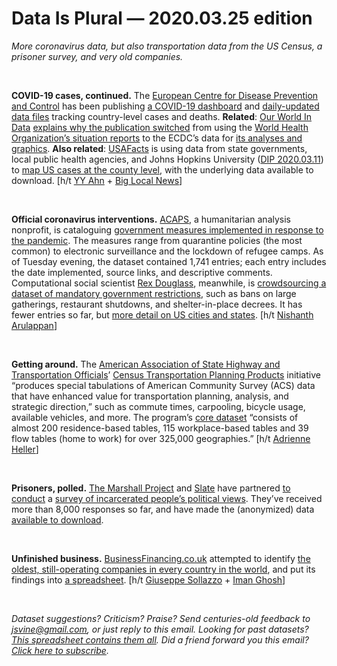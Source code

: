Data Is Plural — 2020.03.25 edition
===================================

*More coronavirus data, but also transportation data from the US Census, a prisoner survey, and very old companies.*

&nbsp;

**COVID-19 cases, continued.** The [European Centre for Disease Prevention and Control](https://www.ecdc.europa.eu/) has been publishing [a COVID-19 dashboard](https://qap.ecdc.europa.eu/public/extensions/COVID-19/COVID-19.html) and [daily-updated data files](https://www.ecdc.europa.eu/en/publications-data/download-todays-data-geographic-distribution-covid-19-cases-worldwide) tracking country-level cases and deaths. **Related**: [Our World In Data](https://ourworldindata.org/) [explains why the publication switched](https://ourworldindata.org/coronavirus-source-data) from using the [World Health Organization’s situation reports](https://www.who.int/emergencies/diseases/novel-coronavirus-2019/situation-reports) to the ECDC’s data for [its analyses and graphics](https://ourworldindata.org/coronavirus). **Also related**: [USAFacts](https://usafacts.org/) is using data from state governments, local public health agencies, and Johns Hopkins University ([DIP 2020.03.11](https://tinyletter.com/data-is-plural/letters/data-is-plural-2020-03-11-edition)) to [map US cases at the county level](https://usafacts.org/visualizations/coronavirus-covid-19-spread-map/), with the underlying data available to download. [h/t [YY Ahn](https://github.com/covid19-data/covid19-data) + [Big Local News](https://biglocalnews.org/)]

&nbsp;

**Official coronavirus interventions.** [ACAPS](https://www.acaps.org/who-we-are/in-short), a humanitarian analysis nonprofit, is cataloguing [government measures implemented in response to the pandemic](https://data.humdata.org/dataset/acaps-covid19-government-measures-dataset). The measures range from quarantine policies (the most common) to electronic surveillance and the lockdown of refugee camps. As of Tuesday evening, the dataset contained 1,741 entries; each entry includes the date implemented, source links, and descriptive comments. Computational social scientist [Rex Douglass](https://rexdouglass.com/), meanwhile, is [crowdsourcing a dataset of mandatory government restrictions](https://github.com/rexdouglass/TIGR), such as bans on large gatherings, restaurant shutdowns, and shelter-in-place decrees. It has fewer entries so far, but [more detail on US cities and states](https://github.com/rexdouglass/TIGR/blob/master/data_out/TIGR_version1_latest.tsv). [h/t [Nishanth Arulappan](https://twitter.com/NArulappan/status/1240305942798848001)]

&nbsp;

**Getting around.** The [American Association of State Highway and Transportation Officials](https://www.transportation.org/home/organization/)’ [Census Transportation Planning Products](https://ctpp.transportation.org/) initiative “produces special tabulations of American Community Survey (ACS) data that have enhanced value for transportation planning, analysis, and strategic direction,” such as commute times, carpooling, bicycle usage, available vehicles, and more. The program’s [core dataset](https://ctpp.transportation.org/2012-2016-5-year-ctpp/) “consists of almost 200 residence-based tables, 115 workplace-based tables and 39 flow tables (home to work) for over 325,000 geographies.” [h/t [Adrienne Heller](https://www.linkedin.com/in/adrienne-heller-aicp-env-sp-0b96837/)]

&nbsp;

**Prisoners, polled.** [The Marshall Project](https://www.themarshallproject.org/) and [Slate](https://slate.com/) have partnered [to conduct](https://www.themarshallproject.org/2020/03/11/how-we-pulled-off-a-groundbreaking-political-survey-behind-bars) a [survey of incarcerated people’s political views](https://www.themarshallproject.org/2020/03/11/what-do-we-really-know-about-the-politics-of-people-behind-bars). They’ve received more than 8,000 responses so far, and have made the (anonymized) data [available to download](https://github.com/themarshallproject/incarcerated_survey).

&nbsp;

**Unfinished business.** [BusinessFinancing.co.uk](https://businessfinancing.co.uk/about/) attempted to identify [the oldest, still-operating companies in every country in the world](https://businessfinancing.co.uk/the-oldest-company-in-almost-every-country/), and put its findings into [a spreadsheet](https://docs.google.com/spreadsheets/d/1ynIAoLhz0SZYzjpwZ5e5mFzBxt6V28FTBjX7A99jq3E/edit#gid=1002274442). [h/t [Giuseppe Sollazzo](https://mailchi.mp/ad9d9051041f/preview-222-in-other-news-3843345) + [Iman Ghosh](https://www.visualcapitalist.com/oldest-companies/)]

&nbsp;

*Dataset suggestions? Criticism? Praise? Send centuries-old feedback to jsvine@gmail.com, or just reply to this email. Looking for past datasets? [This spreadsheet contains them all](https://docs.google.com/spreadsheets/d/1wZhPLMCHKJvwOkP4juclhjFgqIY8fQFMemwKL2c64vk). Did a friend forward you this email? [Click here to subscribe](https://tinyletter.com/data-is-plural).*